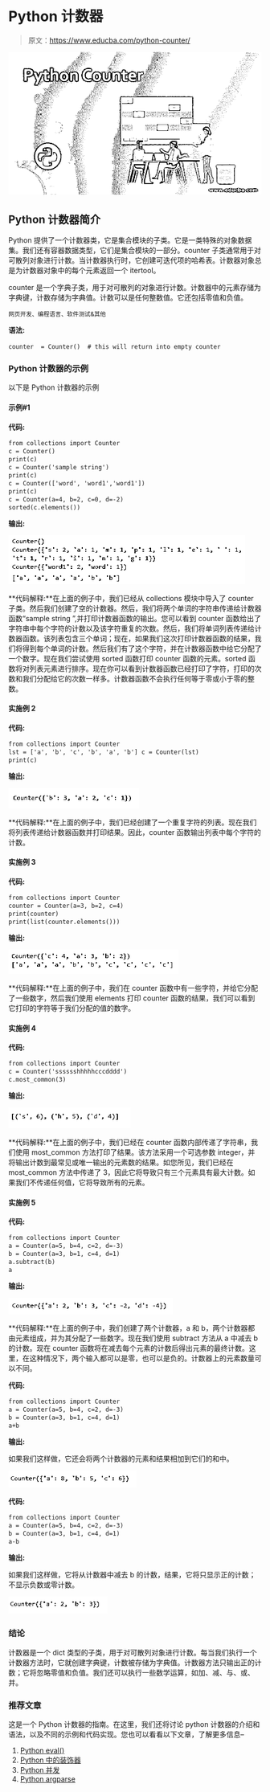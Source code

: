 # Python 计数器

> 原文：<https://www.educba.com/python-counter/>

![Python Counter](img/90913ae7b2bcc65c38b150b1d375cf11.png "Python Counter")



## Python 计数器简介

Python 提供了一个计数器类，它是集合模块的子类。它是一类特殊的对象数据集。我们还有容器数据类型，它们是集合模块的一部分。counter 子类通常用于对可散列对象进行计数。当计数器执行时，它创建可迭代项的哈希表。计数器对象总是为计数器对象中的每个元素返回一个 itertool。

counter 是一个字典子类，用于对可散列的对象进行计数。计数器中的元素存储为字典键，计数存储为字典值。计数可以是任何整数值。它还包括零值和负值。

<small>网页开发、编程语言、软件测试&其他</small>

**语法:**

`counter  = Counter()  # this will return into empty counter`

### Python 计数器的示例

以下是 Python 计数器的示例

#### 示例#1

**代码:**

```
from collections import Counter
c = Counter()
print(c)
c = Counter('sample string')
print(c)
c = Counter(['word', 'word1','word1'])
print(c)
c = Counter(a=4, b=2, c=0, d=-2)
sorted(c.elements()) 
```

**输出:**

![Python Counter-1.1](img/c98981bef61aee15e363c5d2e37041c5.png)



**代码解释:**在上面的例子中，我们已经从 collections 模块中导入了 counter 子类。然后我们创建了空的计数器。然后，我们将两个单词的字符串传递给计数器函数“sample string ”,并打印计数器函数的输出。您可以看到 counter 函数给出了字符串中每个字符的计数以及该字符重复的次数。然后，我们将单词列表传递给计数器函数。该列表包含三个单词；现在，如果我们这次打印计数器函数的结果，我们将得到每个单词的计数。然后我们有了这个字符，并在计数器函数中给它分配了一个数字。现在我们尝试使用 sorted 函数打印 counter 函数的元素。sorted 函数将对列表元素进行排序。现在你可以看到计数器函数已经打印了字符，打印的次数和我们分配给它的次数一样多。计数器函数不会执行任何等于零或小于零的整数。

#### 实施例 2

**代码:**

```
from collections import Counter
lst = ['a', 'b', 'c', 'b', 'a', 'b'] c = Counter(lst)
print(c) 
```

**输出:**

![Python Counter-1.2](img/c02a6b6bdba2f5ac2a8813e404cc5843.png "Python Counter-1.2")



**代码解释:**在上面的例子中，我们已经创建了一个重复字符的列表。现在我们将列表传递给计数器函数并打印结果。因此，counter 函数输出列表中每个字符的计数。

#### 实施例 3

**代码:**

```
from collections import Counter
counter = Counter(a=3, b=2, c=4)
print(counter)
print(list(counter.elements())) 
```

**输出:**

![Python Counter-1.3](img/d661fe4cdc7ff1665529df17e7475115.png "Python Counter-1.3")



**代码解释:**在上面的例子中，我们在 counter 函数中有一些字符，并给它分配了一些数字，然后我们使用 elements 打印 counter 函数的结果，我们可以看到它打印的字符等于我们分配的值的数字。

#### 实施例 4

**代码:**

```
from collections import Counter
c = Counter('sssssshhhhhcccdddd')
c.most_common(3) 
```

**输出:**

![Output-1.4](img/0db3f975ce124ef2a07a176a8a2c74f9.png "Output-1.4")



**代码解释:**在上面的例子中，我们已经在 counter 函数内部传递了字符串，我们使用 most_common 方法打印了结果。该方法采用一个可选参数 integer，并将输出计数到最常见或唯一输出的元素数的结果。如您所见，我们已经在 most_common 方法中传递了 3，因此它将导致只有三个元素具有最大计数。如果我们不传递任何值，它将导致所有的元素。

#### 实施例 5

**代码:**

```
from collections import Counter
a = Counter(a=5, b=4, c=2, d=-3)
b = Counter(a=3, b=1, c=4, d=1)
a.subtract(b)
a 
```

**输出:**

![Output-1.5](img/fc14aac389cdc0873364ceeee2dcd09b.png "Output-1.4")



**代码解释:**在上面的例子中，我们创建了两个计数器，a 和 b，两个计数器都由元素组成，并为其分配了一些数字。现在我们使用 subtract 方法从 a 中减去 b 的计数。现在 counter 函数将在减去每个元素的计数后得出元素的最终计数。这里，在这种情况下，两个输入都可以是零，也可以是负的。计数器上的元素数量可以不同。

**代码:**

```
from collections import Counter
a = Counter(a=5, b=4, c=2, d=-3)
b = Counter(a=3, b=1, c=4, d=1)
a+b 
```

**输出:**

如果我们这样做，它还会将两个计数器的元素和结果相加到它们的和中。

![Output-1.5.1](img/ea786a2f1f1800da8d96b46d7bbcc3af.png "Output-1.5.1")



**代码:**

```
from collections import Counter
a = Counter(a=5, b=4, c=2, d=-3)
b = Counter(a=3, b=1, c=4, d=1)
a-b 
```

**输出:**

如果我们这样做，它将从计数器中减去 b 的计数，结果，它将只显示正的计数；不显示负数或零计数。

![Python Counter-1.5.2](img/2eeaced076875031b09735abebe5ee4e.png "Python Counter-1.5.2")



### 结论

计数器是一个 dict 类型的子类，用于对可散列对象进行计数。每当我们执行一个计数器方法时，它就创建字典键，计数被存储为字典值。计数器方法只输出正的计数；它将忽略零值和负值。我们还可以执行一些数学运算，如加、减、与、或、并。

### 推荐文章

这是一个 Python 计数器的指南。在这里，我们还将讨论 python 计数器的介绍和语法，以及不同的示例和代码实现。您也可以看看以下文章，了解更多信息–

1.  [Python eval()](https://www.educba.com/python-eval/)
2.  [Python 中的装饰器](https://www.educba.com/decorator-in-python/)
3.  [Python 并发](https://www.educba.com/python-concurrency/)
4.  [Python argparse](https://www.educba.com/python-argparse/)






